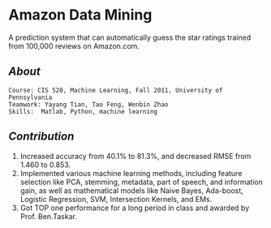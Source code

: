 Amazon Data Mining
==========================

A prediction system that can automatically guess the star ratings trained from 100,000 reviews on Amazon.com.

## _About_
    
    Course: CIS 520, Machine Learning, Fall 2011, University of Pennsylvania
    Teamwork: Yayang Tian, Tao Feng, Wenbin Zhao
    Skills:  Matlab, Python, machine learning

    
## _Contribution_
1. Increased accuracy from 40.1% to 81.3%, and decreased RMSE from 1.460 to 0.853.
2. Implemented various machine learning methods, including feature selection like PCA, stemming, metadata, part of speech, and information gain, as well as 
mathematical models like Naive Bayes, Ada-boost, Logistic Regression, SVM, Intersection Kernels, and EMs. 
3. Got TOP one performance for a long period in class and awarded by Prof. Ben.Taskar.
